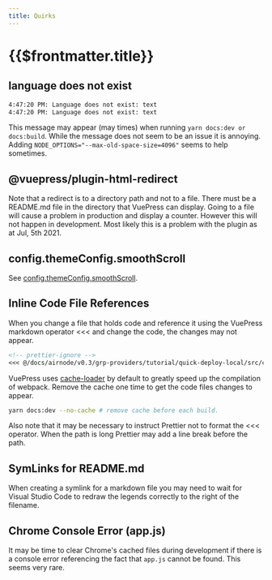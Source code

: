 ```yaml
---
title: Quirks
---
```


# {{$frontmatter.title}}

<TocHeader />
<TOC class="table-of-contents" :include-level="[2,3]" />

## language does not exist

```bash
4:47:20 PM: Language does not exist: text
4:47:20 PM: Language does not exist: text
```

This message may appear (may times) when running `yarn docs:dev or docs:build`.
While the message does not seem to be an issue it is annoying. Adding
`NODE_OPTIONS="--max-old-space-size=4096"` seems to help sometimes.

## @vuepress/plugin-html-redirect

Note that a redirect is to a directory path and not to a file. There must be a
README.md file in the directory that VuePress can display. Going to a file will
cause a problem in production and display a counter. However this will not
happen in development. Most likely this is a problem with the plugin as at Jul,
5th 2021.

## config.themeConfig.smoothScroll

See
[config.themeConfig.smoothScroll](./theme.md#config-themeconfig-smoothscroll).

## Inline Code File References

When you change a file that holds code and reference it using the VuePress
markdown operator <<< and change the code, the changes may not appear.

```markdown
<!-- prettier-ignore -->
<<< @/docs/airnode/v0.3/grp-providers/tutorial/quick-deploy-local/src/config.json
```

VuePress uses [cache-loader](https://vuepress.vuejs.org/config/#locales) by
default to greatly speed up the compilation of webpack. Remove the cache one
time to get the code files changes to appear.

```bash
yarn docs:dev --no-cache # remove cache before each build.
```

Also note that it may be necessary to instruct Prettier not to format the <<<
operator. When the path is long Prettier may add a line break before the path.

## SymLinks for README.md

When creating a symlink for a markdown file you may need to wait for Visual
Studio Code to redraw the legends correctly to the right of the filename.

## Chrome Console Error (app.js)

It may be time to clear Chrome's cached files during development if there is a
console error referencing the fact that `app.js` cannot be found. This seems
very rare.
